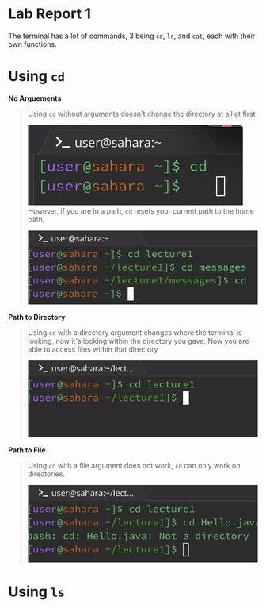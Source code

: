 # Lab Report 1

The terminal has a lot of commands, 3 being `cd`, `ls`, and `cat`, each with their own functions.

# Using `cd`

**No Arguements**
> Using `cd` without arguments doesn't change the directory at all at first
> 
> ![Image](https://raw.githubusercontent.com/briangasca/cse15l-lab-reports/main/images/Screenshot%202024-01-10%20at%203.11.06%20PM.png)
> However, if you are in a path, `cd` resets your current path to the home path.
> 
> ![Image](https://raw.githubusercontent.com/briangasca/cse15l-lab-reports/main/images/Screenshot%202024-01-10%20at%203.19.39%20PM.png)
> 
**Path to Directory**

> Using `cd` with a directory argument changes where the terminal is looking, now it's looking within the directory you gave.
> Now you are able to access files within that directory
> 
> ![Image](https://raw.githubusercontent.com/briangasca/cse15l-lab-reports/main/images/Screenshot%202024-01-10%20at%203.22.59%20PM.png)
> 
**Path to File**
> 
> Using `cd` with a file argument does not work, `cd` can only work on directories.
> 
> ![Image](https://raw.githubusercontent.com/briangasca/cse15l-lab-reports/main/images/Screenshot%202024-01-10%20at%203.28.18%20PM.png)


# Using `ls`
